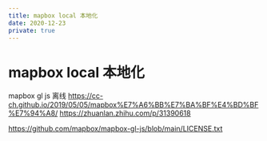 ```yaml
---
title: mapbox local 本地化
date: 2020-12-23
private: true
---
```

# mapbox local 本地化
mapbox gl js 离线
https://cc-ch.github.io/2019/05/05/mapbox%E7%A6%BB%E7%BA%BF%E4%BD%BF%E7%94%A8/
https://zhuanlan.zhihu.com/p/31390618

https://github.com/mapbox/mapbox-gl-js/blob/main/LICENSE.txt